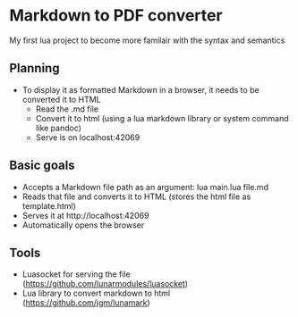 # Markdown to PDF converter

My first lua project to become more familair with the syntax and semantics

## Planning

- To display it as formatted Markdown in a browser, it needs to be converted it to HTML
  - Read the .md file
  - Convert it to html (using a lua markdown library or system command like pandoc)
  - Serve is on localhost:42069

## Basic goals

- Accepts a Markdown file path as an argument: lua main.lua file.md
- Reads that file and converts it to HTML (stores the html file as template.html)
- Serves it at http://localhost:42069
- Automatically opens the browser

## Tools

- Luasocket for serving the file (https://github.com/lunarmodules/luasocket)
- Lua library to convert markdown to html (https://github.com/jgm/lunamark)
